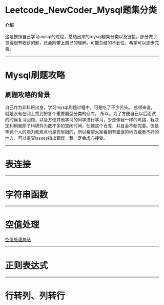 # Leetcode_NewCoder_Mysql题集分类

#### 介绍
这是按照自己学习mysql的过程，总结出来的mysql题集分类以及链接。部分做了觉得很有收获的题，还会附带上自己的理解。可能总结的不到位，希望可以逐步完善。

*************************************************************************************************************************************

# Mysql刷题攻略
## 刷题攻略的背景
自己作为非科班出身，学习mysql刷题过程中，可是吃了不少苦头。
总得来说，就是没有在网上找到把各个重要题型分类的仓库。
所以，为了方便自己以后面试的时候复习回顾，以及方便其他学习的同学进行学习，少走像我一样的弯路，我决定利用我除了科研外为数不多的空闲时间，创建这个仓库，并且会不断完善。但是毕竟个人的能力和观点也是有局限的，所以希望大家看到有错误的地方或者不好的地方，可以提交issues指出错误，我一定会虚心接受。

*****************************************************************************************************

# 表连接

*******************************************************************************************

# 字符串函数

*********************************************************************************************

# 空值处理
[空值处理总结](https://gitee.com/LIANGJYNO1/leetcode_newcoder_mysql/blob/master/%E9%A2%98%E8%A7%A3%E5%8F%8A%E6%80%BB%E7%BB%93/%E7%A9%BA%E5%80%BC%E5%A4%84%E7%90%86%E6%80%BB%E7%BB%93.md)

**********************************************************************************************

# 正则表达式

***********************************************************************************************

# 行转列、列转行


